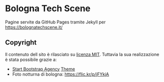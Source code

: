 # Bologna Tech Scene

Pagine servite da GitHub Pages tramite Jekyll per https://bolognatechscene.it/

## Copyright

Il contenuto dell sito è rilasciato su [licenza MIT](LICENSE.txt). Tuttavia la sua realizzazione è stata possibile grazie a:

- [Start Bootstrap Agency](http://startbootstrap.com/template-overviews/agency/)
[Theme](https://github.com/y7kim/agency-jekyll-theme)
- Foto notturna di bologna: https://flic.kr/p/jFYkjA
